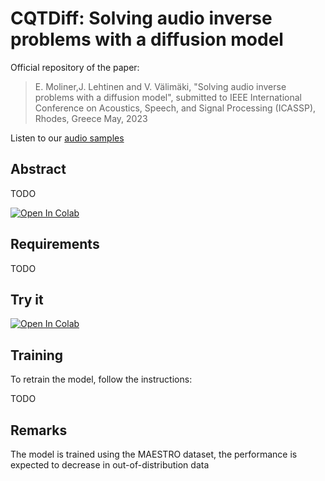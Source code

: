 # CQTDiff: Solving audio inverse problems with a diffusion model

Official repository of the paper:

> E. Moliner,J. Lehtinen and V. Välimäki, "Solving audio inverse problems with a diffusion model", submitted to IEEE International Conference on Acoustics, Speech, and Signal Processing (ICASSP), Rhodes, Greece May, 2023


Listen to our [audio samples](http://research.spa.aalto.fi/publications/papers/icassp23-cqt-diff/)
## Abstract
TODO



[![Open In Colab](https://colab.research.google.com/assets/colab-badge.svg)](https://colab.research.google.com/github/eloimoliner/CQTdiff/blob/main/notebook/demo.ipynb)

## Requirements
TODO

## Try it

[![Open In Colab](https://colab.research.google.com/assets/colab-badge.svg)](https://colab.research.google.com/github/eloimoliner/CQTdiff/blob/main/notebook/demo.ipynb)


## Training
To retrain the model, follow the instructions:

TODO

## Remarks

The model is trained using the MAESTRO dataset, the performance is expected to decrease in out-of-distribution data
